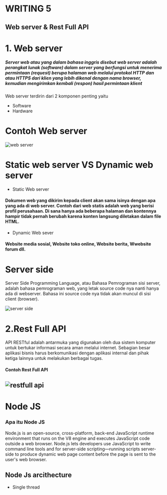 # WRITING 5

## Web server & Rest Full API

# 1. Web server

##### Server web atau yang dalam bahasa inggris disebut web server adalah perangkat lunak (software) dalam server yang berfungsi untuk menerima permintaan (request) berupa halaman web melalui protokol HTTP dan atau HTTPS dari klien yang lebih dikenal dengan nama browser, kemudian mengirimkan kembali (respon) hasil permintaan klient

Web server terdirin dari 2 komponen penting yaitu
* Software
* Hardware

# Contoh Web server

![web server](https://user-images.githubusercontent.com/113120327/198099082-9785e187-d779-4c15-bc4a-0eb56d7ff48b.jpg)

# Static web server VS Dynamic web server

* Static Web server
#### Dokumen web yang dikirim kepada client akan sama isinya dengan apa yang ada di web server. Contoh dari web statis adalah web yang berisi profil perusahaan. Di sana hanya ada beberapa halaman dan kontennya hampir tidak pernah berubah karena konten langsung diletakan dalam file HTML.

* Dynamic Web sever
#### Website media sosial, Website toko online, Website berita, Wwebsite forum dll.

# Server side

Server Side Programming Language, atau Bahasa Pemrograman sisi server, adalah bahasa pemrograman web, yang letak source code nya nanti hanya ada di webserver. Bahasa ini source code nya tidak akan muncul di sisi client (browser).

![server side](https://user-images.githubusercontent.com/113120327/198101384-49bb74c9-1d09-4bf9-ba51-5ba8682cc61a.jpg)

# 2.Rest Full API

API RESTful adalah antarmuka yang digunakan oleh dua sistem komputer untuk bertukar informasi secara aman melalui internet. Sebagian besar aplikasi bisnis harus berkomunikasi dengan aplikasi internal dan pihak ketiga lainnya untuk melakukan berbagai tugas.

#### Contoh Rest Full API
## ![restfull api](https://user-images.githubusercontent.com/113120327/198102901-9f877c48-4c72-46b2-86bd-2a372009eb60.jpg)


# Node JS

### Apa itu Node JS

Node.js is an open-source, cross-platform, back-end JavaScript runtime environment that runs on the V8 engine and executes JavaScript code outside a web browser. Node.js lets developers use JavaScript to write command line tools and for server-side scripting—running scripts server-side to produce dynamic web page content before the page is sent to the user's web browser. 

## Node Js arcithecture

* Single thread
